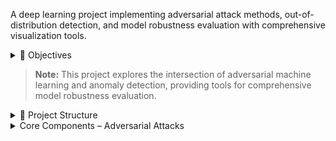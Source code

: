 
A deep learning project implementing adversarial attack methods, out-of-distribution detection, and model robustness evaluation with comprehensive visualization tools.

<details>
<summary>🎯 Objectives</summary>

The project focuses on understanding model vulnerabilities and robustness through adversarial attacks and out-of-distribution detection:

- **Adversarial Attacks**
  - Implement **FGSM (Fast Gradient Sign Method)** attacks
  - Develop **PGD (Projected Gradient Descent)** attacks  
  - Create **few-pixel attacks** for sparse perturbations
  - Apply **genetic algorithm-based** adversarial generation

- **Out-of-Distribution Detection**
  - Evaluate model behavior on **unseen data distributions**
  - Compare **CNN vs Autoencoder** approaches for anomaly detection
  - Generate **ROC curves** and performance metrics

- **Model Analysis & Visualization**
  - Create comprehensive **attack visualizations**
  - Generate **confusion matrices** and performance plots
  - Analyze **score distributions** for normal vs anomalous data

</details>

> **Note:** This project explores the intersection of adversarial machine learning and anomaly detection, providing tools for comprehensive model robustness evaluation.

<details>
<summary>📂 Project Structure</summary>

```
proj4/
├── attacks/                         # Adversarial attack implementations
│   ├── __init__.py                  # Attack method exports
│   ├── few_pixel.py                 # Sparse pixel-based attacks
│   ├── fgsm.py                      # Fast Gradient Sign Method
│   ├── genetic_attack.py            # Genetic algorithm attacks
│   └── pgd.py                       # Projected Gradient Descent
│
├── config/                          # Configuration files
│   ├── adv_attack/                  # Adversarial attack configs
│   └── ood/                         # OOD detection configs
│
├── models/                          # Model architectures
│   ├── __init__.py                  # Model factory
│   ├── autoencoder.py               # Autoencoder for anomaly detection
│   └── cnn.py                       # CNN classifier
│
├── output_adv/                      # Adversarial attack results
├── output_ood/                      # OOD detection results
│
├── utils/                           # Utility functions
│   ├── data_utils.py                # Data loading and preprocessing
│   ├── ood_eval.py                  # OOD evaluation metrics
│   └── plot_utils.py                # Visualization tools
│
├── main_adv.py                      # Adversarial attack orchestration
└── main_ood.py                      # OOD detection experiments
 
```

</details>


<details>
<summary> Core Components – Adversarial Attacks</summary>

This project includes implementations of several adversarial attack methods for neural networks.

FGSM (Fast Gradient Sign Method)
- Single-step attack using the gradient sign:  
  `x_adv = x + ε * sign(∇_x J(θ,x,y))`
  > **[Explaining and Harnessing Adversarial Examples]** 
  Ian J. Goodfellow, Jonathon Shlens, Christian Szegedy, ICLR 2015

 PGD (Projected Gradient Descent)
- Multi-step FGSM with projection into an ε-ball for stronger attacks
 > **[Towards Deep Learning Models Resistant to Adversarial Attacks]**
 >Aleksander Madry, Aleksandar Makelov, Ludwig Schmidt, Dimitris Tsipras, Adrian Vladu, ICLR 2018

#Few-Pixel Attack
- Sparse perturbations targeting only high-gradient pixels
 >**[One Pixel Attack for Fooling Deep Neural Networks]**  
 > Jiawei Su, Danilo Vasconcellos Vargas, Kouichi Sakurai, IEEE TEC 2019

 Genetic Algorithm Attack
- Evolutionary optimization of perturbations through selection and mutation
 >**[Reference: *Generating Natural Language Adversarial Examples]**
 > Moustafa Alzantot, Yash Sharma, Ahmed Elgohary, Bo-Jhang Ho, Mani Srivastava, Kai-Wei Chang, EMNLP 2018

</details>
